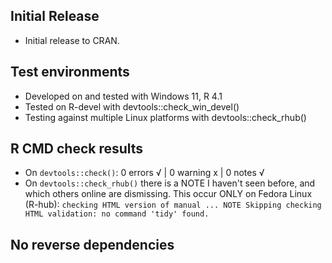 ## Initial Release

* Initial release to CRAN.


## Test environments

* Developed on and tested with Windows 11, R 4.1
* Tested on R-devel with devtools::check_win_devel()
* Testing against multiple Linux platforms with devtools::check_rhub()


## R CMD check results

* On `devtools::check()`: 0 errors √ | 0 warning x | 0 notes √
* On `devtools::check_rhub()` there is a NOTE I haven't seen before, and which others online are dismissing. This occur ONLY on Fedora Linux (R-hub): `checking HTML version of manual ... NOTE Skipping checking HTML validation: no command 'tidy' found.`


## No reverse dependencies
